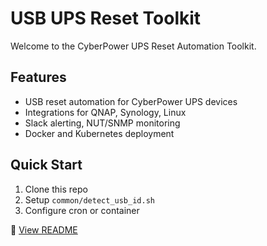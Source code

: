 # USB UPS Reset Toolkit

Welcome to the CyberPower UPS Reset Automation Toolkit.

## Features
- USB reset automation for CyberPower UPS devices
- Integrations for QNAP, Synology, Linux
- Slack alerting, NUT/SNMP monitoring
- Docker and Kubernetes deployment

## Quick Start
1. Clone this repo
2. Setup `common/detect_usb_id.sh`
3. Configure cron or container

📘 [View README](../README.md)

